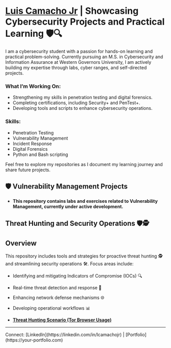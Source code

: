 # <a href="https://www.linkedin.com/in/lcamachojr/">Luis Camacho Jr</a> | Showcasing Cybersecurity Projects and Practical Learning 🛡️🔍

I am a cybersecurity student with a passion for hands-on learning and practical problem-solving. Currently pursuing an M.S. in Cybersecurity and Information Assurance at Western Governors University, I am actively building my expertise through labs, cyber ranges, and self-directed projects.

### What I’m Working On:
- Strengthening my skills in penetration testing and digital forensics.
- Completing certifications, including Security+ and PenTest+.
- Developing tools and scripts to enhance cybersecurity operations.

### Skills:
- Penetration Testing
- Vulnerability Management
- Incident Response
- Digital Forensics
- Python and Bash scripting

Feel free to explore my repositories as I document my learning journey and share future projects.

<!-- I'm passionate about cybersecurity and love tackling complex challenges through hands-on projects. From vulnerability management to threat detection, these projects allow me to dive deep into the ever-evolving landscape of cybersecurity. Please feel free to check them out and see the work I’ve put into enhancing security operations and processes! -->


## 🛡️ Vulnerability Management Projects

- **This repository contains labs and exercises related to Vulnerability Management, currently under active development.**
<!-- - **[Vulnerability Management Program Implementation](https://github.com/joshcybertest/vulnerability-management-program)**
- **[Programmatic Vulnerability Remediations (PowerShell and BASH)](https://github.com/joshcybertest/programmatic-vulnerability-remediations)** -->

## Threat Hunting and Security Operations 🛡️🕵️

## Overview
This repository includes tools and strategies for proactive threat hunting 🕵️ and streamlining security operations 🛠️. Focus areas include:
- Identifying and mitigating Indicators of Compromise (IOCs) 🔍
- Real-time threat detection and response 🚨
- Enhancing network defense mechanisms 🌐
- Developing operational workflows 📊


- **[Threat Hunting Scenario (Tor Browser Usage)](https://github.com/LuCamachoJr/threat-hunting-scenario-tor)**

<hr/>
Connect: [LinkedIn](https://linkedin.com/in/lcamachojr) | [Portfolio](https://your-portfolio.com)
<!-- ## 🤳 Connect With Me

[<img align="left" alt="___________ | LinkedIn" width="22px" src="https://cdn.jsdelivr.net/npm/simple-icons@v3/icons/linkedin.svg" />][linkedin]

[linkedin]: https://linkedin.com/in/lcamachojr -->

<!--
<img width="35" alt="image" src="https://github.com/user-attachments/assets/2f41c7cd-5ea8-4475-b451-a37161b6c3fb"> 
<img width="35" alt="image" src="https://github.com/user-attachments/assets/77649969-9910-4994-8b96-74a116cfb2a8">
-->
